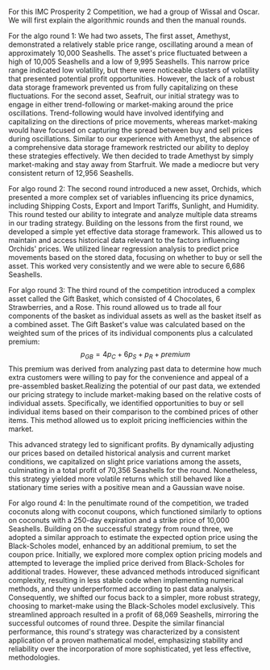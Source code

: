 For this IMC Prosperity 2 Competition, we had a group of Wissal and Oscar.
We will first explain the algorithmic rounds and then the manual rounds.

For the algo round 1:
We had two assets, The first asset, Amethyst, demonstrated a relatively stable price range, oscillating around a mean of approximately 10,000 Seashells. The asset's price fluctuated between a high of 10,005 Seashells and a low of 9,995 Seashells. This narrow price range indicated low volatility, but there were noticeable clusters of volatility that presented potential profit opportunities. However, the lack of a robust data storage framework prevented us from fully capitalizing on these fluctuations. 
For the second asset, Seafruit, our initial strategy was to engage in either trend-following or market-making around the price oscillations. Trend-following would have involved identifying and capitalizing on the directions of price movements, whereas market-making would have focused on capturing the spread between buy and sell prices during oscillations. Similar to our experience with Amethyst, the absence of a comprehensive data storage framework restricted our ability to deploy these strategies effectively.
We then decided to trade Amethyst by simply market-making and stay away from Starfruit.
We made a mediocre but very consistent return of 12,956 Seashells.

For algo round 2:
The second round introduced a new asset, Orchids, which presented a more complex set of variables influencing its price dynamics, including Shipping Costs, Export and Import Tariffs, Sunlight, and Humidity. This round tested our ability to integrate and analyze multiple data streams in our trading strategy. Building on the lessons from the first round, we developed a simple yet effective data storage framework. This allowed us to maintain and access historical data relevant to the factors influencing Orchids' prices. We utilized linear regression analysis to predict price movements based on the stored data, focusing on whether to buy or sell the asset.
This worked very consistently and we were able to secure 6,686 Seashells.

For algo round 3:
The third round of the competition introduced a complex asset called the Gift Basket, which consisted of 4 Chocolates, 6 Strawberries, and a Rose. This round allowed us to trade all four components of the basket as individual assets as well as the basket itself as a combined asset. The Gift Basket's value was calculated based on the weighted sum of the prices of its individual components plus a calculated premium:
$$p_{GB} = 4 p_{C} + 6p_{S} + p_{R} + {premium} $$
This premium was derived from analyzing past data to determine how much extra customers were willing to pay for the convenience and appeal of a pre-assembled basket.Realizing the potential of our past data, we extended our pricing strategy to include market-making based on the relative costs of individual assets. Specifically, we identified opportunities to buy or sell individual items based on their comparison to the combined prices of other items. This method allowed us to exploit pricing inefficiencies within the market.

This advanced strategy led to significant profits. By dynamically adjusting our prices based on detailed historical analysis and current market conditions, we capitalized on slight price variations among the assets, culminating in a total profit of 70,356 Seashells for the round. Nonetheless, this strategy yielded more volatile returns which still behaved like a stationary time series with a positive mean and a Gaussian wave noise. 

For algo round 4:
In the penultimate round of the competition, we traded coconuts along with coconut coupons, which functioned similarly to options on coconuts with a 250-day expiration and a strike price of 10,000 Seashells. Building on the successful strategy from round three, we adopted a similar approach to estimate the expected option price using the Black-Scholes model, enhanced by an additional premium, to set the coupon price.
Initially, we explored more complex option pricing models and attempted to leverage the implied price derived from Black-Scholes for additional trades. However, these advanced methods introduced significant complexity, resulting in less stable code when implementing numerical methods, and they underperformed according to past data analysis. Consequently, we shifted our focus back to a simpler, more robust strategy, choosing to market-make using the Black-Scholes model exclusively.
This streamlined approach resulted in a profit of 68,069 Seashells, mirroring the successful outcomes of round three. Despite the similar financial performance, this round's strategy was characterized by a consistent application of a proven mathematical model, emphasizing stability and reliability over the incorporation of more sophisticated, yet less effective, methodologies.

